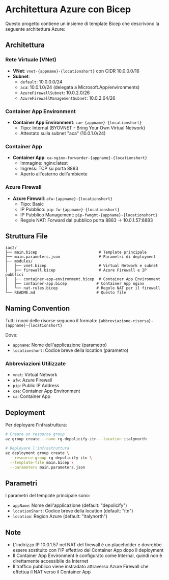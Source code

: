 # Architettura Azure con Bicep

Questo progetto contiene un insieme di template Bicep che descrivono la seguente architettura Azure:

## Architettura

### Rete Virtuale (VNet)
- **VNet**: `vnet-{appname}-{locationshort}` con CIDR 10.0.0.0/16
- **Subnet**:
  - `default`: 10.0.0.0/24
  - `aca`: 10.0.1.0/24 (delegata a Microsoft.App/environments)
  - `AzureFirewallSubnet`: 10.0.2.0/26
  - `AzureFirewallManagementSubnet`: 10.0.2.64/26

### Container App Environment
- **Container App Environment**: `cae-{appname}-{locationshort}`
  - Tipo: Internal (BYOVNET - Bring Your Own Virtual Network)
  - Attestato sulla subnet "aca" (10.0.1.0/24)

### Container App
- **Container App**: `ca-nginx-forwarder-{appname}-{locationshort}`
  - Immagine: nginx:latest
  - Ingress: TCP su porta 8883
  - Aperto all'esterno dell'ambiente

### Azure Firewall
- **Azure Firewall**: `afw-{appname}-{locationshort}`
  - Tipo: Basic
  - IP Pubblico: `pip-fw-{appname}-{locationshort}`
  - IP Pubblico Management: `pip-fwmgmt-{appname}-{locationshort}`
  - Regole NAT: Forward dal pubblico porta 8883 → 10.0.1.57:8883

## Struttura File

```
iac2/
├── main.bicep                           # Template principale
├── main.parameters.json                 # Parametri di deployment
├── modules/
│   ├── vnet.bicep                       # Virtual Network e subnet
│   ├── firewall.bicep                   # Azure Firewall e IP pubblici
│   ├── container-app-environment.bicep  # Container App Environment
│   ├── container-app.bicep             # Container App nginx
│   └── nat-rules.bicep                 # Regole NAT per il firewall
└── README.md                           # Questo file
```

## Naming Convention

Tutti i nomi delle risorse seguono il formato: `{abbreviazione-risorsa}-{appname}-{locationshort}`

Dove:
- `appname`: Nome dell'applicazione (parametro)
- `locationshort`: Codice breve della location (parametro)

### Abbreviazioni Utilizzate
- `vnet`: Virtual Network
- `afw`: Azure Firewall
- `pip`: Public IP Address
- `cae`: Container App Environment
- `ca`: Container App

## Deployment

Per deployare l'infrastruttura:

```bash
# Creare un resource group
az group create --name rg-depolicify-itn --location italynorth

# Deployare l'infrastruttura
az deployment group create \
  --resource-group rg-depolicify-itn \
  --template-file main.bicep \
  --parameters main.parameters.json
```

## Parametri

I parametri del template principale sono:
- `appName`: Nome dell'applicazione (default: "depolicify")
- `locationShort`: Codice breve della location (default: "itn")
- `location`: Region Azure (default: "italynorth")

## Note

- L'indirizzo IP 10.0.1.57 nel NAT del firewall è un placeholder e dovrebbe essere sostituito con l'IP effettivo del Container App dopo il deployment
- Il Container App Environment è configurato come Internal, quindi non è direttamente accessibile da Internet
- Il traffico pubblico viene instradato attraverso Azure Firewall che effettua il NAT verso il Container App
